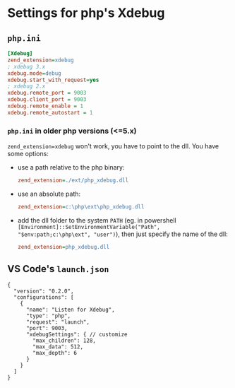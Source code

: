 # Settings for php's Xdebug

## `php.ini`

```ini
[Xdebug]
zend_extension=xdebug
; xdebug 3.x
xdebug.mode=debug
xdebug.start_with_request=yes
; xdebug 2.x
xdebug.remote_port = 9003
xdebug.client_port = 9003
xdebug.remote_enable = 1
xdebug.remote_autostart = 1
```
### `php.ini` in older php versions (<=5.x)
`zend_extension=xdebug` won't work, you have to point to the dll. You have some options:
- use a path relative to the php binary:
  ```ini
  zend_extension=./ext/php_xdebug.dll
  ```
- use an absolute path:
  ```ini
  zend_extension=c:\php\ext\php_xdebug.dll
  ```
- add the dll folder to the system `PATH` (eg. in powershell `[Environment]::SetEnvironmentVariable("Path", "$env:path;c:\php\ext", "user")`), then just specify the name of the dll:
  ```ini
  zend_extension=php_xdebug.dll
  ```  


## VS Code's `launch.json`

```jsonc
{
  "version": "0.2.0",
  "configurations": [
    {
      "name": "Listen for Xdebug",
      "type": "php",
      "request": "launch",
      "port": 9003,
      "xdebugSettings": { // customize
        "max_children": 128,
        "max_data": 512,
        "max_depth": 6
      }
    }
  ]
}
```
